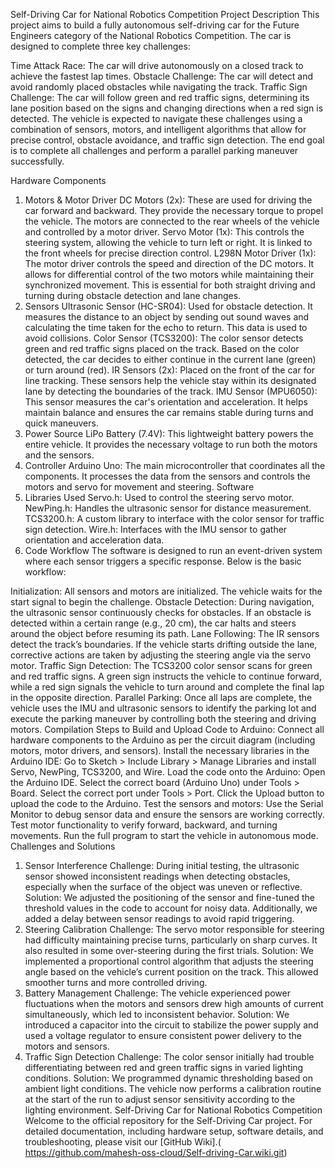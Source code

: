 
Self-Driving Car for National Robotics Competition
Project Description
This project aims to build a fully autonomous self-driving car for the Future Engineers category of the National Robotics Competition. The car is designed to complete three key challenges:

Time Attack Race: The car will drive autonomously on a closed track to achieve the fastest lap times.
Obstacle Challenge: The car will detect and avoid randomly placed obstacles while navigating the track.
Traffic Sign Challenge: The car will follow green and red traffic signs, determining its lane position based on the signs and changing directions when a red sign is detected.
The vehicle is expected to navigate these challenges using a combination of sensors, motors, and intelligent algorithms that allow for precise control, obstacle avoidance, and traffic sign detection. The end goal is to complete all challenges and perform a parallel parking maneuver successfully.

Hardware Components
1. Motors & Motor Driver
DC Motors (2x): These are used for driving the car forward and backward. They provide the necessary torque to propel the vehicle. The motors are connected to the rear wheels of the vehicle and controlled by a motor driver.
Servo Motor (1x): This controls the steering system, allowing the vehicle to turn left or right. It is linked to the front wheels for precise direction control.
L298N Motor Driver (1x): The motor driver controls the speed and direction of the DC motors. It allows for differential control of the two motors while maintaining their synchronized movement. This is essential for both straight driving and turning during obstacle detection and lane changes.
2. Sensors
Ultrasonic Sensor (HC-SR04): Used for obstacle detection. It measures the distance to an object by sending out sound waves and calculating the time taken for the echo to return. This data is used to avoid collisions.
Color Sensor (TCS3200): The color sensor detects green and red traffic signs placed on the track. Based on the color detected, the car decides to either continue in the current lane (green) or turn around (red).
IR Sensors (2x): Placed on the front of the car for line tracking. These sensors help the vehicle stay within its designated lane by detecting the boundaries of the track.
IMU Sensor (MPU6050): This sensor measures the car's orientation and acceleration. It helps maintain balance and ensures the car remains stable during turns and quick maneuvers.
3. Power Source
LiPo Battery (7.4V): This lightweight battery powers the entire vehicle. It provides the necessary voltage to run both the motors and the sensors.
4. Controller
Arduino Uno: The main microcontroller that coordinates all the components. It processes the data from the sensors and controls the motors and servo for movement and steering.
Software
1. Libraries Used
Servo.h: Used to control the steering servo motor.
NewPing.h: Handles the ultrasonic sensor for distance measurement.
TCS3200.h: A custom library to interface with the color sensor for traffic sign detection.
Wire.h: Interfaces with the IMU sensor to gather orientation and acceleration data.
2. Code Workflow
The software is designed to run an event-driven system where each sensor triggers a specific response. Below is the basic workflow:

Initialization: All sensors and motors are initialized. The vehicle waits for the start signal to begin the challenge.
Obstacle Detection: During navigation, the ultrasonic sensor continuously checks for obstacles. If an obstacle is detected within a certain range (e.g., 20 cm), the car halts and steers around the object before resuming its path.
Lane Following: The IR sensors detect the track’s boundaries. If the vehicle starts drifting outside the lane, corrective actions are taken by adjusting the steering angle via the servo motor.
Traffic Sign Detection: The TCS3200 color sensor scans for green and red traffic signs. A green sign instructs the vehicle to continue forward, while a red sign signals the vehicle to turn around and complete the final lap in the opposite direction.
Parallel Parking: Once all laps are complete, the vehicle uses the IMU and ultrasonic sensors to identify the parking lot and execute the parking maneuver by controlling both the steering and driving motors.
Compilation
Steps to Build and Upload Code to Arduino:
Connect all hardware components to the Arduino as per the circuit diagram (including motors, motor drivers, and sensors).
Install the necessary libraries in the Arduino IDE:
Go to Sketch > Include Library > Manage Libraries and install Servo, NewPing, TCS3200, and Wire.
Load the code onto the Arduino:
Open the Arduino IDE.
Select the correct board (Arduino Uno) under Tools > Board.
Select the correct port under Tools > Port.
Click the Upload button to upload the code to the Arduino.
Test the sensors and motors:
Use the Serial Monitor to debug sensor data and ensure the sensors are working correctly.
Test motor functionality to verify forward, backward, and turning movements.
Run the full program to start the vehicle in autonomous mode.
Challenges and Solutions
1. Sensor Interference
Challenge: During initial testing, the ultrasonic sensor showed inconsistent readings when detecting obstacles, especially when the surface of the object was uneven or reflective.
Solution: We adjusted the positioning of the sensor and fine-tuned the threshold values in the code to account for noisy data. Additionally, we added a delay between sensor readings to avoid rapid triggering.
2. Steering Calibration
Challenge: The servo motor responsible for steering had difficulty maintaining precise turns, particularly on sharp curves. It also resulted in some over-steering during the first trials.
Solution: We implemented a proportional control algorithm that adjusts the steering angle based on the vehicle’s current position on the track. This allowed smoother turns and more controlled driving.
3. Battery Management
Challenge: The vehicle experienced power fluctuations when the motors and sensors drew high amounts of current simultaneously, which led to inconsistent behavior.
Solution: We introduced a capacitor into the circuit to stabilize the power supply and used a voltage regulator to ensure consistent power delivery to the motors and sensors.
4. Traffic Sign Detection
Challenge: The color sensor initially had trouble differentiating between red and green traffic signs in varied lighting conditions.
Solution: We programmed dynamic thresholding based on ambient light conditions. The vehicle now performs a calibration routine at the start of the run to adjust sensor sensitivity according to the lighting environment.
Self-Driving Car for National Robotics Competition
Welcome to the official repository for the Self-Driving Car project. For detailed documentation, including hardware setup, software details, and troubleshooting, please visit our [GitHub Wiki].( https://github.com/mahesh-oss-cloud/Self-driving-Car.wiki.git)

